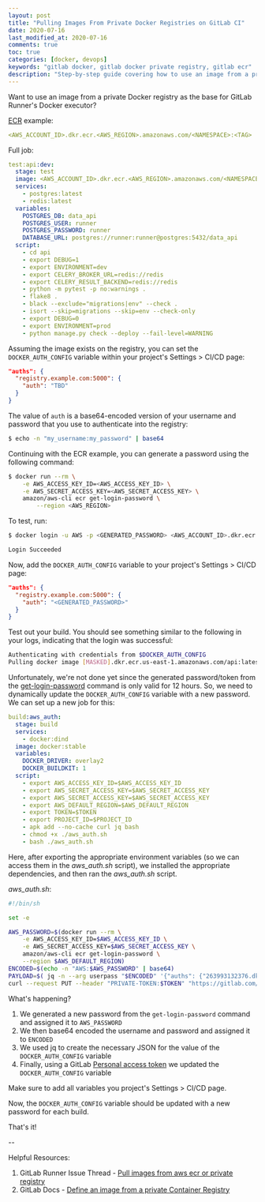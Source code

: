 ```yaml
---
layout: post
title: "Pulling Images From Private Docker Registries on GitLab CI"
date: 2020-07-16
last_modified_at: 2020-07-16
comments: true
toc: true
categories: [docker, devops]
keywords: "gitlab docker, gitlab docker private registry, gitlab ecr"
description: "Step-by-step guide covering how to use an image from a private Docker registry as the base for GitLab Runner's Docker executor."
---
```


Want to use an image from a private Docker registry as the base for GitLab Runner's Docker executor?

[ECR](https://aws.amazon.com/ecr/) example:

```yaml
<AWS_ACCOUNT_ID>.dkr.ecr.<AWS_REGION>.amazonaws.com/<NAMESPACE>:<TAG>
```

Full job:

```yaml
test:api:dev:
  stage: test
  image: <AWS_ACCOUNT_ID>.dkr.ecr.<AWS_REGION>.amazonaws.com/<NAMESPACE>:<TAG>
  services:
    - postgres:latest
    - redis:latest
  variables:
    POSTGRES_DB: data_api
    POSTGRES_USER: runner
    POSTGRES_PASSWORD: runner
    DATABASE_URL: postgres://runner:runner@postgres:5432/data_api
  script:
    - cd api
    - export DEBUG=1
    - export ENVIRONMENT=dev
    - export CELERY_BROKER_URL=redis://redis
    - export CELERY_RESULT_BACKEND=redis://redis
    - python -m pytest -p no:warnings .
    - flake8 .
    - black --exclude="migrations|env" --check .
    - isort --skip=migrations --skip=env --check-only
    - export DEBUG=0
    - export ENVIRONMENT=prod
    - python manage.py check --deploy --fail-level=WARNING
```

Assuming the image exists on the registry, you can set the `DOCKER_AUTH_CONFIG` variable within your project's Settings > CI/CD page:

```json
"auths": {
  "registry.example.com:5000": {
    "auth": "TBD"
  }
}
```

The value of `auth` is a base64-encoded version of your username and password that you use to authenticate into the registry:

```sh
$ echo -n "my_username:my_password" | base64
```

Continuing with the ECR example, you can generate a password using the following command:

```sh
$ docker run --rm \
    -e AWS_ACCESS_KEY_ID=<AWS_ACCESS_KEY_ID> \
    -e AWS_SECRET_ACCESS_KEY=<AWS_SECRET_ACCESS_KEY> \
    amazon/aws-cli ecr get-login-password \
        --region <AWS_REGION>
```

To test, run:

```sh
$ docker login -u AWS -p <GENERATED_PASSWORD> <AWS_ACCOUNT_ID>.dkr.ecr.<AWS_REGION>.amazonaws.com

Login Succeeded
```

Now, add the `DOCKER_AUTH_CONFIG` variable to your project's Settings > CI/CD page:

```json
"auths": {
  "registry.example.com:5000": {
    "auth": "<GENERATED_PASSWORD>"
  }
}
```

Test out your build. You should see something similar to the following in your logs, indicating that the login was successful:

```sh
Authenticating with credentials from $DOCKER_AUTH_CONFIG
Pulling docker image [MASKED].dkr.ecr.us-east-1.amazonaws.com/api:latest ...
```

Unfortunately, we're not done yet since the generated password/token from the [get-login-password](https://docs.aws.amazon.com/cli/latest/reference/ecr/get-login-password.html) command is only valid for 12 hours. So, we need to dynamically update the `DOCKER_AUTH_CONFIG` variable with a new password. We can set up a new job for this:

```yaml
build:aws_auth:
  stage: build
  services:
    - docker:dind
  image: docker:stable
  variables:
    DOCKER_DRIVER: overlay2
    DOCKER_BUILDKIT: 1
  script:
    - export AWS_ACCESS_KEY_ID=$AWS_ACCESS_KEY_ID
    - export AWS_SECRET_ACCESS_KEY=$AWS_SECRET_ACCESS_KEY
    - export AWS_SECRET_ACCESS_KEY=$AWS_SECRET_ACCESS_KEY
    - export AWS_DEFAULT_REGION=$AWS_DEFAULT_REGION
    - export TOKEN=$TOKEN
    - export PROJECT_ID=$PROJECT_ID
    - apk add --no-cache curl jq bash
    - chmod +x ./aws_auth.sh
    - bash ./aws_auth.sh
```

Here, after exporting the appropriate environment variables (so we can access them in the *aws_auth.sh* script), we installed the appropriate dependencies, and then ran the *aws_auth.sh* script.

*aws_auth.sh*:

```sh
#!/bin/sh

set -e

AWS_PASSWORD=$(docker run --rm \
    -e AWS_ACCESS_KEY_ID=$AWS_ACCESS_KEY_ID \
    -e AWS_SECRET_ACCESS_KEY=$AWS_SECRET_ACCESS_KEY \
    amazon/aws-cli ecr get-login-password \
    --region $AWS_DEFAULT_REGION)
ENCODED=$(echo -n "AWS:$AWS_PASSWORD" | base64)
PAYLOAD=$( jq -n --arg userpass "$ENCODED" '{"auths": {"263993132376.dkr.ecr.us-east-1.amazonaws.com": {"auth": $userpass}}}' )
curl --request PUT --header "PRIVATE-TOKEN:$TOKEN" "https://gitlab.com/api/v4/projects/$PROJECT_ID/variables/DOCKER_AUTH_CONFIG" --form "value=$PAYLOAD"
```

What's happening?

1. We generated a new password from the `get-login-password` command and assigned it to `AWS_PASSWORD`
1. We then base64 encoded the username and password and assigned it to `ENCODED`
1. We used jq to create the necessary JSON for the value of the `DOCKER_AUTH_CONFIG` variable
1. Finally, using a GitLab [Personal access token](https://docs.gitlab.com/ee/user/profile/personal_access_tokens.html) we updated the `DOCKER_AUTH_CONFIG` variable

Make sure to add all variables you project's Settings > CI/CD page.

Now, the `DOCKER_AUTH_CONFIG` variable should be updated with a new password for each build.

That's it!

--

Helpful Resources:

1. GitLab Runner Issue Thread - [Pull images from aws ecr or private registry](https://gitlab.com/gitlab-org/gitlab-runner/-/issues/1583)
1. GitLab Docs - [Define an image from a private Container Registry](https://docs.gitlab.com/ee/ci/docker/using_docker_images.html#define-an-image-from-a-private-container-registry)
